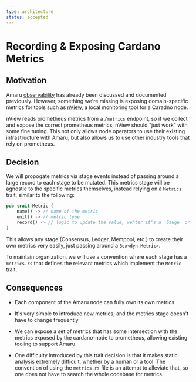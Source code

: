 ```yaml
---
type: architecture
status: accepted
---
```


# Recording & Exposing Cardano Metrics

## Motivation

Amaru [observability](./007-observability.md) has already been discussed and documented previously. However, something we're missing is exposing domain-specific metrics for tools such as [nView](https://github.com/blinklabs-io/nview), a local monitoring tool for a Caradno node.

nView reads prometheus metrics from a `/metrics` endpoint, so if we collect and expose the correct prometheus metrics, nView should "just work" with some fine tuning. This not only allows node operators to use their existing infrastructure with Amaru, but also allows us to use other industry tools that rely on prometheus.

## Decision

We will propogate metrics via stage events instead of passing around a large record to each stage to be mutated. This metrics stage will be agnostic to the specific metrics themselves, instead relying on a `Metrics` trait, similar to the following:

```rs
pub trait Metric {
    name() -> // name of the metric
    unit() -> // metric type
    record() -> // logic to update the value, wehter it's a `Gauge` or a `Counter`
}
```

This allows any stage (Consensus, Ledger, Mempool, etc.) to create their own metrics very easily, just passing around a `Box<dyn Metric>`.

To maintain organization, we will use a convention where each stage has a `metrics.rs` that defines the relevant metrics which implement the `Metric` trait.

## Consequences

- Each component of the Amaru node can fully own its own metrics

- It's very simple to introduce new metrics, and the metrics stage doesn't have to change frequently

- We can expose a set of metrics that has some intersection with the metrics exposed by the cardano-node to prometheus, allowing existing tooling to support Amaru.

- One difficulty introduced by this trait decision is that it makes static analysis extremely difficult, whether by a human or a tool. The convention of using the `metrics.rs` file is an attempt to alleviate that, so one does not have to search the whole codebase for metrics.
